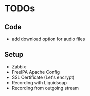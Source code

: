 # TODOs

## Code

* add download option for audio files


## Setup

* Zabbix
* FreeIPA Apache Config
* SSL Certificate (Let's encrypt)
* Recording with Liquidsoap
* Recording from outgoing stream
